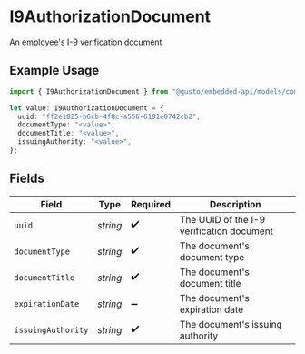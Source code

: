 # I9AuthorizationDocument

An employee's I-9 verification document

## Example Usage

```typescript
import { I9AuthorizationDocument } from "@gusto/embedded-api/models/components/i9authorizationdocument.js";

let value: I9AuthorizationDocument = {
  uuid: "ff2e1825-b6cb-4f8c-a556-6181e0742cb2",
  documentType: "<value>",
  documentTitle: "<value>",
  issuingAuthority: "<value>",
};
```

## Fields

| Field                                     | Type                                      | Required                                  | Description                               |
| ----------------------------------------- | ----------------------------------------- | ----------------------------------------- | ----------------------------------------- |
| `uuid`                                    | *string*                                  | :heavy_check_mark:                        | The UUID of the I-9 verification document |
| `documentType`                            | *string*                                  | :heavy_check_mark:                        | The document's document type              |
| `documentTitle`                           | *string*                                  | :heavy_check_mark:                        | The document's document title             |
| `expirationDate`                          | *string*                                  | :heavy_minus_sign:                        | The document's expiration date            |
| `issuingAuthority`                        | *string*                                  | :heavy_check_mark:                        | The document's issuing authority          |